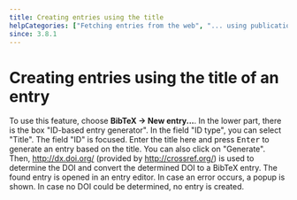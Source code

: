 ```yaml
---
title: Creating entries using the title
helpCategories: ["Fetching entries from the web", "... using publication identifiers"]
since: 3.8.1
---
```


# Creating entries using the title of an entry

To use this feature, choose **BibTeX → New entry...**.
In the lower part, there is the box "ID-based entry generator".
In the field "ID type", you can select "Title".
The field "ID" is focused.
Enter the title here and press <kbd>Enter</kbd> to generate an entry based on the title.
You can also click on "Generate".
Then, <http://dx.doi.org/> (provided by <http://crossref.org/>) is used to determine the DOI and convert the determined DOI to a BibTeX entry.
The found entry is opened in an entry editor.
In case an error occurs, a popup is shown.
In case no DOI could be determined, no entry is created.
